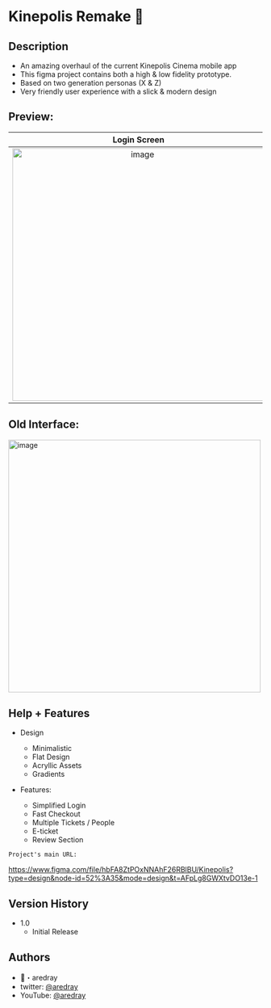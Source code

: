 # Kinepolis Remake 📱

## Description

- An amazing overhaul of the current Kinepolis Cinema mobile app
- This figma project contains both a high & low fidelity prototype.
- Based on two generation personas (X & Z)
- Very friendly user experience with a slick & modern design
## Preview:

Login Screen             |  Home Screen          |  Seat Selection
:-------------------------:|:-------------------------:|:-------------------------:
<img src="https://i.ibb.co/8PsDL0t/Screenshot-4.jpg" alt="image" width="auto" height="500px">  |  <img src="https://i.ibb.co/JRKDYQp/Screenshot-5.jpg" alt="image" width="auto" height="500px">  |  <img src="https://i.ibb.co/Ypc7Sqc/Screenshot-6.jpg" alt="image" width="auto" height="500px">

## Old Interface:

<img src="https://i.ibb.co/YcD327B/app-screens2.png" alt="image" width="auto" height="500px">

## Help + Features

* Design
    * Minimalistic
    * Flat Design
    * Acryllic Assets
    * Gradients

* Features:
    * Simplified Login
    * Fast Checkout
    * Multiple Tickets / People
    * E-ticket
    * Review Section



```
Project's main URL:
```

https://www.figma.com/file/hbFA8ZtPOxNNAhF26RBlBU/Kinepolis?type=design&node-id=52%3A35&mode=design&t=AFpLg8GWXtvDO13e-1

## Version History

* 1.0
    * Initial Release

## Authors

* 👑・aredray
* twitter: [@aredray](https://twitter.com/aredray)
* YouTube: [@aredray](https://www.youtube.com/@aredray)
